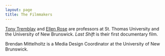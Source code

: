 ```yaml
---
layout: page
title: The Filmmakers
---
```


<p>
    <a href="http://w3.stu.ca/stu/sites/faculty/tremblay/index.aspx">Tony Tremblay</a> and
    <a href="http://www.unb.ca/fredericton/education/people/ellenrose.html">Ellen Rose</a>
    are professors at St. Thomas University and the University of New Brunswick.
    <em>Last Shift</em> is their first documentary film.
</p>

<p>
    Brendan Mittelholtz is a Media Design Coordinator at the University of New Brunswick.
</p>

